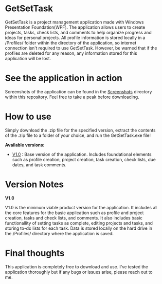 # GetSetTask
GetSetTask is a project management application made with Windows Presentation Foundation(WPF). The application allows users to create projects, tasks, check lists, and comments to help organize progress and ideas for personal projects. All profile information is stored locally in a /Profiles/ folder within the directory of the application, so internet connection isn't required to use GetSetTask. However, be warned that if the profiles are deleted for any reason, any information stored for this application will be lost.


# See the application in action
Screenshots of the application can be found in the [Screenshots](https://github.com/NautiGameDev/GetSetTask/tree/main/Screenshots) directory within this repository. Feel free to take a peak before downloading.


# How to use
Simply download the .zip file for the specified version, extract the contents of the .zip file to a folder of your choice, and run the GetSetTask.exe file!

**Available versions:**
- [V1.0](https://github.com/NautiGameDev/GetSetTask/tree/main/v1.0) : Base version of the application. Includes foundational elements such as profile creation, project creation, task creation, check lists, due dates, and task comments.


# Version Notes
**V1.0**

V1.0 is the minimum viable product version for the application. It includes all the core features for the basic application such as profile and project creation, tasks and check lists, and comments. It also includes basic functionallity of setting tasks as complete, editing projects and tasks, and storing to-do lists for each task. Data is stored locally on the hard drive in the /Profiles/ directory where the application is saved.

# Final thoughts
This application is completely free to download and use. I've tested the application thoroughly but if any bugs or issues arise, please reach out to me.
